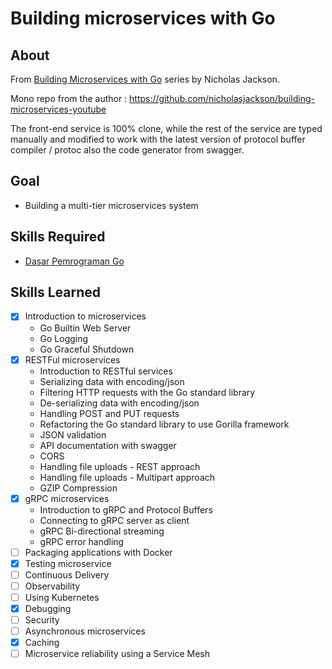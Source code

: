 # Building microservices with Go

## About

From [Building Microservices with Go](https://www.youtube.com/playlist?list=PLmD8u-IFdreyh6EUfevBcbiuCKzFk0EW_) series by Nicholas Jackson.

Mono repo from the author : https://github.com/nicholasjackson/building-microservices-youtube

The front-end service is 100% clone, while the rest of the service are typed manually and modified to work with the latest version of protocol buffer compiler / protoc also the code generator from swagger.

## Goal

-  Building a multi-tier microservices system

## Skills Required

- [Dasar Pemrograman Go](https://dasarpemrogramangolang.novalagung.com/)

## Skills Learned

- [x] Introduction to microservices
    - Go Builtin Web Server
    - Go Logging
    - Go Graceful Shutdown
- [x] RESTFul microservices
    - Introduction to RESTful services
    - Serializing data with encoding/json
    - Filtering HTTP requests with the Go standard library
    - De-serializing data with encoding/json
    - Handling POST and PUT requests
    - Refactoring the Go standard library to use Gorilla framework
    - JSON validation 
    - API documentation with swagger
    - CORS
    - Handling file uploads - REST approach
    - Handling file uploads - Multipart approach
    - GZIP Compression
- [x] gRPC microservices
    - Introduction to gRPC and Protocol Buffers
    - Connecting to gRPC server as client
    - gRPC Bi-directional streaming
    - gRPC error handling
- [ ] Packaging applications with Docker
- [x] Testing microservice
- [ ] Continuous Delivery
- [ ] Observability
- [ ] Using Kubernetes
- [x] Debugging
- [ ] Security
- [ ] Asynchronous microservices
- [x] Caching
- [ ] Microservice reliability using a Service Mesh